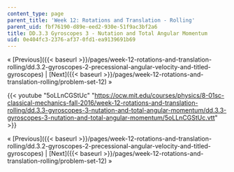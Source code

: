 ```yaml
---
content_type: page
parent_title: 'Week 12: Rotations and Translation - Rolling'
parent_uid: fbf76190-d89e-eed2-930e-51f9ac3bf2a6
title: DD.3.3 Gyroscopes 3 - Nutation and Total Angular Momentum
uid: 0e404fc3-2376-af37-0fd1-ea9139691b69
---
```


« [Previous]({{< baseurl >}}/pages/week-12-rotations-and-translation-rolling/dd.3.2-gyroscopes-2-precessional-angular-velocity-and-titled-gyroscopes) | [Next]({{< baseurl >}}/pages/week-12-rotations-and-translation-rolling/problem-set-12) »

{{< youtube "5oLLnCGStUc" "https://ocw.mit.edu/courses/physics/8-01sc-classical-mechanics-fall-2016/week-12-rotations-and-translation-rolling/dd.3.3-gyroscopes-3-nutation-and-total-angular-momentum/dd.3.3-gyroscopes-3-nutation-and-total-angular-momentum/5oLLnCGStUc.vtt" >}}

« [Previous]({{< baseurl >}}/pages/week-12-rotations-and-translation-rolling/dd.3.2-gyroscopes-2-precessional-angular-velocity-and-titled-gyroscopes) | [Next]({{< baseurl >}}/pages/week-12-rotations-and-translation-rolling/problem-set-12) »